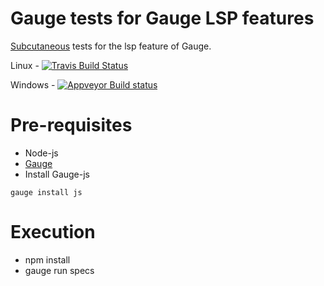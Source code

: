 # Gauge tests for Gauge LSP features
[Subcutaneous](https://www.martinfowler.com/bliki/SubcutaneousTest.html) tests for the lsp feature of Gauge.

Linux - [![Travis Build Status](https://travis-ci.org/getgauge/gauge-lsp-tests.svg?branch=master)](https://travis-ci.org/getgauge/gauge-lsp-tests)

Windows - [![Appveyor Build status](https://ci.appveyor.com/api/projects/status/uuny0gm4roj4tt7k?svg=true)](https://ci.appveyor.com/project/getgauge/gauge-lsp-tests)

# Pre-requisites
* Node-js
* [Gauge](https://docs.getgauge.io/installing.html)
* Install Gauge-js
```
gauge install js
```

# Execution
* npm install
* gauge run specs
